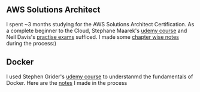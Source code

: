 ## AWS Solutions Architect
I spent ~3 months studying for the AWS Solutions Architect Certification. As a complete beginner to the Cloud, Stephane Maarek's [udemy course](https://www.udemy.com/course/aws-certified-solutions-architect-associate-saa-c03/) and Neil Davis's [practise exams](https://www.udemy.com/course/aws-certified-solutions-architect-associate-practice-tests-k/) sufficed.
I made some [chapter wise notes](https://1drv.ms/u/s!Ahp5HtEUEN_mgT1YcpqROAZIQsWi) during the process:)

## Docker
I used Stephen Grider's [udemy course](https://www.udemy.com/course/docker-and-kubernetes-the-complete-guide/) to understanmd the fundamentals of Docker.
Here are the [notes](https://1drv.ms/u/s!Ahp5HtEUEN_mgUYmO8hGF3qE-hjy) I made in the process
